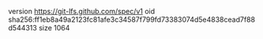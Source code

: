 version https://git-lfs.github.com/spec/v1
oid sha256:ff1eb8a49a2123fc81afe3c34587f799fd73383074d5e4838cead7f88d544313
size 1064
